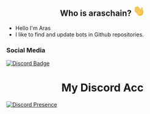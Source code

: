 <h2 align="center">Who is araschain? <img src="https://github.com/YadneshKhode/Hi.gif/blob/main/Hi.gif" width="30px"> </h2>

- Hello I'm Aras
- I like to find and update bots in Github repositories.

<h3> Social Media </h3>

[![Discord Badge](https://img.shields.io/badge/Instagram%20-171515.svg?&amp;style=for-the-badge&amp;logo=instagram&amp;logoColor=dark)](https://www.instagram.com/arasszin/)

<h1 align="center"> My Discord Acc </h1>

[![Discord Presence](https://lanyard-profile-readme.vercel.app/api/716252316562489355?hideDiscrim=true)](https://discord.com/users/734046689505312829)
